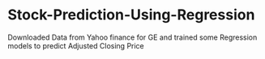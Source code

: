 # Stock-Prediction-Using-Regression
Downloaded Data from Yahoo finance for GE and trained some Regression models to predict Adjusted Closing Price

